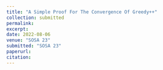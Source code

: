 ```yaml
---
title: "A Simple Proof For The Convergence Of Greedy++"
collection: submitted
permalink: 
excerpt: 
date: 2022-08-06
venue: "SOSA 23"
submitted: "SOSA 23"
paperurl: 
citation: 
---
```


